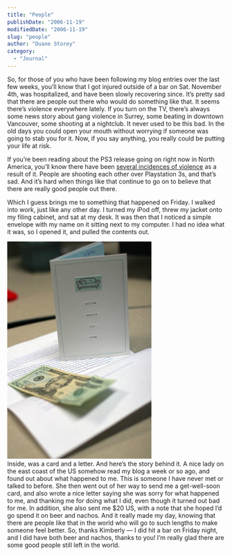 ```yaml
---
title: "People"
publishDate: "2006-11-19"
modifiedDate: "2006-11-19"
slug: "people"
author: "Duane Storey"
category:
  - "Journal"
---
```


So, for those of you who have been following my blog entries over the last few weeks, you’ll know that I got injured outside of a bar on Sat. November 4th, was hospitalized, and have been slowly recovering since. It’s pretty sad that there are people out there who would do something like that. It seems there’s violence everywhere lately. If you turn on the TV, there’s always some news story about gang violence in Surrey, some beating in downtown Vancouver, some shooting at a nightclub. It never used to be this bad. In the old days you could open your mouth without worrying if someone was going to stab you for it. Now, if you say anything, you really could be putting your life at risk.

If you’re been reading about the PS3 release going on right now in North America, you’ll know there have been [several incidences of violence](http://www.montrosepress.com/articles/2006/11/18/local_news/7.txt) as a result of it. People are shooting each other over Playstation 3s, and that’s sad. And it’s hard when things like that continue to go on to believe that there are really good people out there.

Which I guess brings me to something that happened on Friday. I walked into work, just like any other day. I turned my iPod off, threw my jacket onto my filing cabinet, and sat at my desk. It was then that I noticed a simple envelope with my name on it sitting next to my computer. I had no idea what it was, so I opened it, and pulled the contents out.

  
[![IMG_9132](_images/people-1.jpg)](http://www.flickr.com/photos/duanestorey/300564108/)  
Inside, was a card and a letter. And here’s the story behind it. A nice lady on the east coast of the US somehow read my blog a week or so ago, and found out about what happened to me. This is someone I have never met or talked to before. She then went out of her way to send me a get-well-soon card, and also wrote a nice letter saying she was sorry for what happened to me, and thanking me for doing what I did, even though it turned out bad for me. In addition, she also sent me $20 US, with a note that she hoped I’d go spend it on beer and nachos. And it really made my day, knowing that there are people like that in the world who will go to such lengths to make someone feel better. So, thanks Kimberly — I did hit a bar on Friday night, and I did have both beer and nachos, thanks to you! I’m really glad there are some good people still left in the world.